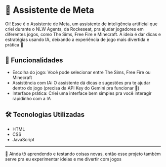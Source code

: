 # 🧠 Assistente de Meta

Oi! Esse é o Assistente de Meta, um assistente de inteligência artificial que criei durante o NLW Agents, da Rockeseat, pra ajudar jogadores em diferentes jogos, como The Sims, Free Fire e Minecraft.
A ideia é dar dicas e estratégias usando IA, deixando a experiência de jogo mais divertida e prática 🤖

## 🎯 Funcionalidades
- Escolha do jogo: Você pode selecionar entre The Sims, Free Fire ou Minecraft
- Assistência com IA: O assistente dá dicas e sugestões pra te ajudar dentro do jogo (precisa da API Key do Gemini pra funcionar 🔑)
- Interface prática: Criei uma interface bem simples pra você interagir rapidinho com a IA

## 🛠️ Tecnologias Utilizadas
- HTML
- CSS
- JavaScript

---

💬 Ainda tô aprendendo e testando coisas novas, então esse projeto também serve pra eu experimentar ideias e me divertir com jogos
